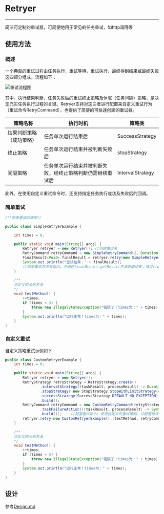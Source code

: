 # Retryer

------

简洁可定制的重试器，可简便地用于常见的任务重试，如http调用等

## 使用方法

### 概述

一个典型的重试过程由任务执行，重试等待，重试执行，最终得到结果或最终失败这四部分组成。流程如下：

![重试流程图](C:\Users\freemasonzyx\Desktop\retryer文档\重试流程.svg)

其中，执行结果判断、任务失败后的重试终止策略及休眠（任务间隔）策略，是决定充实任务执行过程的关键。Retryer支持对这三者进行配置来自定义重试行为（重试命令RetryCommand），也提供了简便的可快速创建的重试器。

| 策略名称         | 执行时机                          | 策略类              |
| ------------ | ----------------------------- | ---------------- |
| 结果判断策略（成功策略） | 任务单次运行结束后                     | SuccessStrategy  |
| 终止策略         | 任务单次运行结束并被判断失败后               | stopStrategy     |
| 间隔策略         | 任务单次运行结束并被判断失败，经终止策略判断仍需继续重试后 | IntervalStrategy |

此外，在使用自定义重试命令时，还支持指定任务执行成功及失败后的回调。

### 简单重试

```java
/**简单重试的使用*/

public class SimpleRetryerExample {

    int times = 0;

    public static void main(String[] args) {
        Retryer retryer = new Retryer(); //创建重试者
        RetryCommand retryCommand = new SimpleRetryCommand(2, Duration.of(1, ChronoUnit.SECONDS));  //指定重试两次，每次间隔1秒的重试命令
        FinalResult<Void> finalResult = retryer.retry(new SimpleRetryerExample()::testMethod, retryCommand); //执行重试
        System.out.println("重试结果：" + finalResult);
        //如果重试方法有返回，可通过finalResult.getResult方法获取结果；通过finalResult.getException获取最后一次运行的异常
    }

    /**
    自定义的示例方法
    */
    void testMethod() {
        ++times;
        if (times < 3) {
            throw new IllegalStateException("错误了！times为：" + times);
        }
        System.out.println("运行正常！times为：" + times);
    }
}
```

### 自定义重试

自定义策略重试示例如下

```java
public class CustomRetryerExample {
    int times = 0;

    public static void main(String[] args) {
        Retryer retryer = new Retryer();
        RetryStrategy retryStrategy = RetryStrategy.create()
                .intervalStrategy((taskResult, processResult) -> Duration.of(processResult.getAttemptCount(), ChronoUnit.SECONDS))  //重试间隔策略
                .stopStrategy( new StopStrategy.StopWithLimitStrategy(4))  //失败后重试策略
                .successStrategy(SuccessStrategy.DEFAULT_NO_EXCEPTION)  //执行结果判断策略
                .build();
        RetryCommand retryCommand = new CustomRetryCommand(retryStrategy, Actions.create()
                .taskFailureAction(((taskResult, processResult) -> System.out.println("Exception:" + taskResult.getException()))) //单次任务执行失败后回调
                .build());    //配置重试命令，使用自定义的重试策略，并配置每次任务失败后的回调
        retryer.retry(new CustomRetryerExample()::testMethod, retryCommand);     //执行重试
    }

    /**
    自定义的示例方法
    */
    void testMethod() {
        ++times;
        if (times < 5) {
            throw new IllegalStateException("错误了！times为：" + times);
        }
        System.out.println("运行正常！times为：" + times);
    }
}
```

## 设计

参考[Design.md](Design.md)
